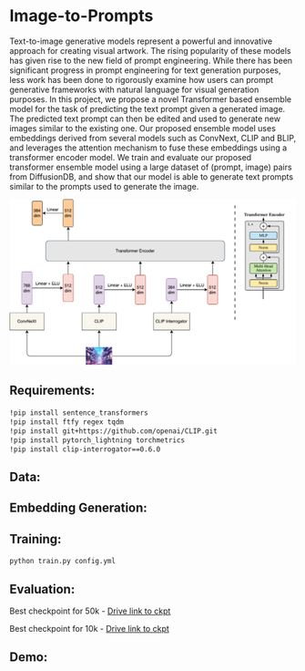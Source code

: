 # Image-to-Prompts

Text-to-image generative models represent a powerful and innovative approach for creating visual artwork. The rising popularity of these models has given rise to the new field of prompt engineering. While there has been significant progress in prompt engineering for text generation purposes, less work has been done to rigorously examine how users can prompt generative frameworks with natural language for visual generation purposes. In this project, we propose a novel Transformer based ensemble model for the task of predicting the text prompt given a generated image. The predicted text prompt can then be edited and used to generate new images similar to the existing one. Our proposed ensemble model uses embeddings derived from several models such as ConvNext, CLIP and BLIP, and leverages the attention mechanism to fuse these embeddings using a transformer encoder model. We train and evaluate our proposed transformer ensemble model using a large dataset of (prompt, image) pairs from DiffusionDB, and show that our model is able to generate text prompts similar to the prompts used to generate the image.

![alt text](./acv_ensemble.png)

## Requirements:
```
!pip install sentence_transformers
!pip install ftfy regex tqdm
!pip install git+https://github.com/openai/CLIP.git
!pip install pytorch_lightning torchmetrics
!pip install clip-interrogator==0.6.0
```

## Data:

## Embedding Generation:

## Training:
```
python train.py config.yml
```

## Evaluation:

Best checkpoint for 50k - [Drive link to ckpt](https://drive.google.com/file/d/17l8Fsh2VTwJH0HrprU3GtjFtd8maSZ37/view?usp=share_link)

Best checkpoint for 10k - [Drive link to ckpt](https://drive.google.com/file/d/1AXGAxEMAdEC7Cb8IXL_3ngLcmujx-V00/view?usp=share_link)
## Demo:
